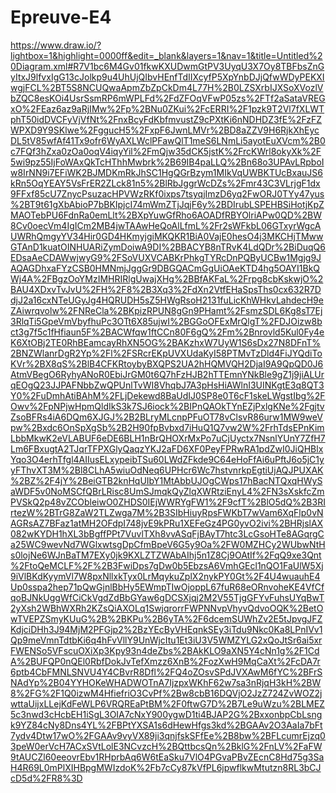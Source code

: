 # Epreuve-E4
<href> https://www.draw.io/?lightbox=1&highlight=0000ff&edit=_blank&layers=1&nav=1&title=Untitled%20Diagram.xml#R7V1bc6M4Gv01fkwKXUDwmGtPV3UyqU3X7Oy8TBFbsZnGyItxJ9lfvxIgG13cJolkp9u4UhUjQIbvHEnfTdIIXcyfP5XpYnbDJjQfwWDyPEKXIwgjFCL%2BT5S8NCUQwaApmZbZpCkDm4L77H%2B0LZSXrbIJXSoXVozlVbZQC8esKOi4UsrSsmRP6mWPLFd%2FdZFOqVFwP05zs%2FTf2aSataVREGxO%2FEaz6az9aRjIMw%2Fp%2BNu0ZKui%2FcERRI%2F1pzk9T2Vl7fXLWTphT50idDVCFyVjVfNt%2FnxBcyFdKbfmvustZ9cPXtKi6nNDHDZ3fE%2FzFZWPXD9Y9SKlwe%2FggucH5%2FxpF6JwnLMVr%2BD8aZZV9H6RjkXhEycDL5tV85wfAf41Tx9ofr6WyAXLWclPFawQlT1meS6LNmLi5ayotEuXVcm%2B0c7FQf3hZxa0zOa0oqV4iqyYil%2FmQjw35dCK5jstK%2FrcKWrl8okyXk%2F5wi9pz55IjFoWAxQkTcHThhMwbrk%2B69IB4paLLQ%2Bn68o3UPAvLRpboIw8IrNN9i7EFiWK2BJMDKmRkJhSC1HgQGrBzym1MIkVqUWBKTUcBxauJS6kRn5OqYEAY5VsFrER2ZLck81n5%2BlRbJggrWcDZs%2Fmr43C3VLrjgF1dx9FFxf85cU7ZnycPsuzacHPVWzRKf0ixps7tsyqjImzD6yq2FwORJ0TYy47yus%2BT9t61gXbAbioP7bBKIpjcI74mWmZTjJqjF6y%2BDIrubLSPEHBSiHotjKpZMAOTebPU6FdnRa0emLlt%2BXpYuwGfRho6AOADfRBYOlriAPw0QD%2BW8Cv0oecVm4IgICm2MB4jwTAAwHeQoAlLfmL%2Fr2sWFkbL06GTxyrWgcAUWRhQmgyYV34Hir0GD4HKmyjgiMKQKR1BiA0VajE0hesO4j3MKCHjTMwwGTAnD1kuatOINHUARiZymDoiwA9DI%2BBACYB8nTRvK4LdQDr%2BiDuqQ6EDsaAeCDAWwjwyG9%2FSoVUXVCABKrPhkgTYRcDnPQByUCBw1Mgjg9JAQAGDhxaFYzCSB0HMNmjJggGr9DBGQACmGgUiOAeKTD4hg5OAYI1BkQWj4A%2FBgzOoYMzIMHRIRlgUwajXHg%2BBfAKFaL%2Frpg8cbKskwjO%2BAU4XDxvTvJvU%2FH%2F8%2B3Xq3%2FdXn2VtfEHaSpsThs0cx632R7DdjJ2a16cxNTeUGyJg4HQRUDH5sZ5HWgRsoH2131fuLicKhWHkvLahdecH9eZAiwrqvolw%2FNReCla%2BKpizRPUN8gGn9PHamt%2FsmzSDL6Kg8sT7Ej3RlqTi5GpeVmVbyfhuPc3OTt6X85ujwI%2BGGoOFExMrQlgT%2FDJOizw8bct3g7f5c1fHfiaun5F%2BACWfqw1ftCCn80F6gQ%2Fm%2Bnrovld5Kul0Fy4eK6XtOBj2TE0RhBEamcayRhXN5OG%2BAKzhxW7UyW1S6sDx27N8DFnT%2BNZWlanrDgR2Yp%2Fl%2FSRcrEKpUVXUdaKyI58PTMvTzDld4FiJYQdiToKVr%2BX8qS%2BlB4CFKRtoybyBXQPS2UA2hHQMVQH2DjaI9A9QpQD0J6AtmVBegO6RyhyANoR0EbiJrGM0t6Q7hFzHJB2hTTEmnYNkBle9gZ1j9jiALUrqEOgQ23JJPAFNbbZwQPUnlTvWI8VhqbJ7A3pHsHiAWlnI3UINKgtE3q8QT3Y0%2FuDmhAtiBAhM%2FLjDekewd8BaUdIJ0SP8e0T6cF1skeLWgstIbg%2FOwv%2FpNPjwHpmQldIkS3k7SJ6iock%2BIPnQAOkTYnEZjPxlgKNe%2FgjtvZsoBFRs4iA6DQm6XJGJ%2B2BLryMLcnpPFuOT78vClsvR86urw1MW9weVpw%2Bxdc6OnSpXgSb%2B2H90fpBvbxd7iHuQ1Q7vw2W%2FrhTdsEPnKimLbbMkwK2eVLABUF6eDE6BLH1nBrQHOXrMxPo7uCjUyctx7NsnlYUnY7ZfH7Lm6FBxugtA2TJqrTFPXGlyQaqzYKJ2aFD6XF0PeyFPRwRA1pdZwI0JiQHBlxYqo3O4erhTfgl4AIIusELxypeibTSu60LWdZFkde9C64eHoFfAi6uPftJ6o5jC1yyFThvXT3M%2Bl8CLhA5wiuOdNeq6UPHcr6Wc7hstvnrkpEgtiUjAQJPUXAK%2BZ%2F4jY%2BeiGTB2knHqUIbY1MtAbbUJOgCWps17hBacNTQxqHWySaWDF5v0NoMSCfQBrLRisc8UmSJmqkQyZlqXWRtziEnyL4%2FN3sXskfcZmPVSkQ2p48vZCObleiwO0ZHDS0IEjWWRYgFW1%2F9cfT%2BlO5dQ%2B3RIrtezW%2BTrG8ZaW2TLZwga7M%2B3SIbHiuyRpsFWKbT7wVam6XqFlp0vNAGRsAZ7BFaz1atMH2OFdpI748jvE9kPRu1XEFeGz4PG0yvO2ivi%2BHRjslAX082wKYDH1hXL3bBgffPPt7VuvlTXh8vvASqFjBAyT7htc3LcGsoHTe8AGqrgCa25WC9wevNd7WGlxwtsgDpCfmBpeV6G5y9Oa%2FW0MZHCy2WUbwNtHs0lojNe6WJnBaTM7EXy0jk9KXLZTZWAbAIhj5n1Z8Cj9OAtIf%2FqQ9xe3Qnt%2FtoQeMCLF%2F%2B3FwiDps7gDw0b5EbzsA6VmhGEcl1nQO1FaUlW5Xj9iVlBKdKyymVl7W8pxNllxkTyx0LrMqykuZplX2nykPY0Gt%2F4U4wuauhE4Up0sspa2hep71pQwGjnlBbHy5EWmpTIwOjoppL67fuR68eORnvoheKE4VfCfqoBJNkUggWfCiCkVgdZdBbGYaw6gDCSXjqj2M2V55TjgGFYvFuhsUYqBwT2yXsh2WBhWXRh2KZsQiAXOLq1SwjqrorrFWPNNvpVhyvQdvoOQK%2BetOwTVEPZSmyKUuG%2B%2BKPu%2B6yTA%2F6dcemSUWhZv2E5tJpvgJFZKdjciDHh3J94MjM2PFGjp2%2BzYEcByVHEqnkSEy3iTdu9Nkc0Ka8LPnIVv1Qp9meVmnTdtbKi6q4hFvVllY9UnWjcItu1Et3iU3V5WMZYLG2xQoJtSr6ai5xrFWENSo5VFscuOXiXp3Kpy93n4deZbs%2BAkKLO9aXN5Y4cNn1g%2F1CdA%2BUFQP0nQEl0RbfDokJvTefXmzz6XnB%2FozXwH9MqCaXt%2FcDA7r6ptb4CbFMNLSNVU4Y4CBvrR8Dfl%2FQ4oZOsvSPdJVXAwM6fYC%2BFrSNAdYp%2B04YYHOKeWHADWOTnA7IjzpxWKhF62w7sa3nRjqH3kH%2BW8%2FG%2F1Q0izwM4HfiefriO3CvPf%2Bw8cbB16DQVjO2JzZ724ZvWOZ2jwttaUijxLLejKdFeWLP6VRQREaPtBM%2F0ftwG7D%2B7Le9uWzu%2BLMEZ5c3nwd3cHcbEH1iSgL3OIA7cNxY900ygwD1ti4BJAP2G%2BxxonbpCbLsngk9YZ84cNy8Dns4YL%2FBPtYXSA1s6dHewHfgs3kd%2BGAAv2O3AaIa7bFt7ydv4Dtw17wO%2FGAAv9vyVX89ji3qnjfskSFfEe%2B8bw%2BFLcumrEjzq03peW0erVcH7ACxSVtLolE3NCvzcH%2BQttbcsQn%2BklG%2FnLV%2FaFW9tAUCZl60eeovrEbv1RHprbAq6W6tEaSku7VlO4PGvaPBvZEcnC8Hd75g3SaH4R69L0mPlXIHBpgMWIzdoK%2Fb7cCy87kVfPL6jpwflkwMtutzn8RL3bCJcD5d%2FR8%3D</href>
